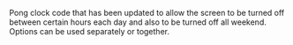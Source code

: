 Pong clock code that has been updated to allow the screen to be turned off between certain hours each day and also to be turned off all weekend.  Options can be used separately or together.
